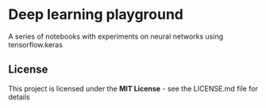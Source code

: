 # Deep learning playground

A series of notebooks with experiments on neural networks using tensorflow.keras

## License

This project is licensed under the **MIT License** - see the LICENSE.md file for details
